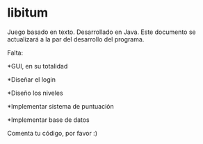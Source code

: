 # libitum
Juego basado en texto. Desarrollado en Java.
Este documento se actualizará a la par del desarrollo del programa.

Falta:

  *GUI, en su totalidad
    
  *Diseñar el login
  
  *Diseño los niveles
    
  *Implementar sistema de puntuación
  
  *Implementar base de datos
  

Comenta tu código, por favor :)
